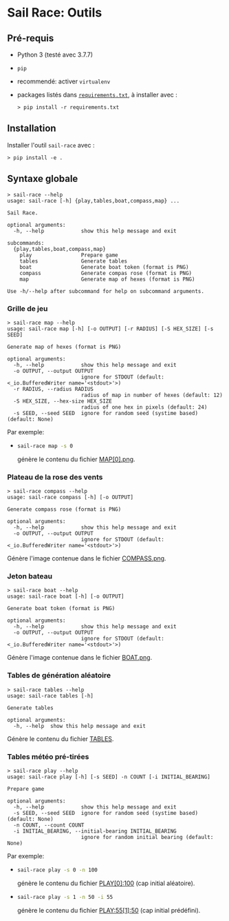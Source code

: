 Sail Race: Outils
=================

## Pré-requis

- Python 3 (testé avec 3.7.7)
- `pip`
- recommendé: activer `virtualenv`
- packages listés dans [`requirements.txt`](./requirements.txt), à installer avec :

  ```shell
  > pip install -r requirements.txt
  ```

## Installation

Installer l'outil `sail-race` avec :

```shell
> pip install -e .
```

## Syntaxe globale

```shell
> sail-race --help
usage: sail-race [-h] {play,tables,boat,compass,map} ...

Sail Race.

optional arguments:
  -h, --help            show this help message and exit

subcommands:
  {play,tables,boat,compass,map}
    play                Prepare game
    tables              Generate tables
    boat                Generate boat token (format is PNG)
    compass             Generate compas rose (format is PNG)
    map                 Generate map of hexes (format is PNG)

Use -h/--help after subcommand for help on subcommand arguments.
```

### Grille de jeu

```shell
> sail-race map --help
usage: sail-race map [-h] [-o OUTPUT] [-r RADIUS] [-S HEX_SIZE] [-s SEED]

Generate map of hexes (format is PNG)

optional arguments:
  -h, --help            show this help message and exit
  -o OUTPUT, --output OUTPUT
                        ignore for STDOUT (default: <_io.BufferedWriter name='<stdout>'>)
  -r RADIUS, --radius RADIUS
                        radius of map in number of hexes (default: 12)
  -S HEX_SIZE, --hex-size HEX_SIZE
                        radius of one hex in pixels (default: 24)
  -s SEED, --seed SEED  ignore for random seed (systime based) (default: None)
````

Par exemple:

- ```bash
  sail-race map -s 0
  ```

  génère le contenu du fichier [MAP\[0\].png](./MAP[0].png).

### Plateau de la rose des vents

```shell
> sail-race compass --help
usage: sail-race compass [-h] [-o OUTPUT]

Generate compass rose (format is PNG)

optional arguments:
  -h, --help            show this help message and exit
  -o OUTPUT, --output OUTPUT
                        ignore for STDOUT (default: <_io.BufferedWriter name='<stdout>'>)
```

Génère l'image contenue dans le fichier [COMPASS.png](./COMPASS.png).

### Jeton bateau

```shell
> sail-race boat --help
usage: sail-race boat [-h] [-o OUTPUT]

Generate boat token (format is PNG)

optional arguments:
  -h, --help            show this help message and exit
  -o OUTPUT, --output OUTPUT
                        ignore for STDOUT (default: <_io.BufferedWriter name='<stdout>'>)
```

Génère l'image contenue dans le fichier [BOAT.png](./BOAT.png).

### Tables de génération aléatoire

```shell
> sail-race tables --help
usage: sail-race tables [-h]

Generate tables

optional arguments:
  -h, --help  show this help message and exit
```

Génère le contenu du fichier [TABLES](./TABLES).

### Tables météo pré-tirées

```shell
> sail-race play --help
usage: sail-race play [-h] [-s SEED] -n COUNT [-i INITIAL_BEARING]

Prepare game

optional arguments:
  -h, --help            show this help message and exit
  -s SEED, --seed SEED  ignore for random seed (systime based) (default: None)
  -n COUNT, --count COUNT
  -i INITIAL_BEARING, --initial-bearing INITIAL_BEARING
                        ignore for random initial bearing (default: None)
```

Par exemple:

- ```bash
  sail-race play -s 0 -n 100
  ```

  génère le contenu du fichier [PLAY\[0\]:100](./PLAY[0]:100) (cap initial aléatoire).

- ```bash
  sail-race play -s 1 -n 50 -i 55
  ```

  génère le contenu du fichier [PLAY:55\[1\]:50](./PLAY:55[1]:50) (cap initial prédéfini).
